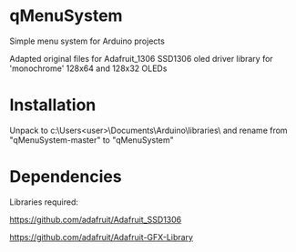 qMenuSystem
===========

Simple menu system for Arduino projects

Adapted original files for Adafruit_1306 SSD1306 oled driver library for 'monochrome' 128x64 and 128x32 OLEDs


Installation
============

Unpack to c:\Users\<user>\Documents\Arduino\libraries\ and rename from "qMenuSystem-master" to "qMenuSystem"


Dependencies
============

Libraries required:

https://github.com/adafruit/Adafruit_SSD1306

https://github.com/adafruit/Adafruit-GFX-Library
